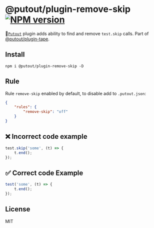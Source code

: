 # @putout/plugin-remove-skip [![NPM version][NPMIMGURL]][NPMURL]

[NPMIMGURL]: https://img.shields.io/npm/v/@putout/plugin-remove-skip.svg?style=flat&longCache=true
[NPMURL]: https://npmjs.org/package/@putout/plugin-remove-skip"npm"

🐊[`Putout`](https://github.com/coderaiser/putout) plugin adds ability to find and remove `test.skip` calls. Part of [@putout/plugin-tape](https://github.com/coderaiser/putout/tree/master/packages/plugin-tape).

## Install

```
npm i @putout/plugin-remove-skip -D
```

## Rule

Rule `remove-skip` enabled by default, to disable add to `.putout.json`:

```json
{
    "rules": {
        "remove-skip": "off"
    }
}
```

## ❌ Incorrect code example

```js
test.skip('some', (t) => {
    t.end();
});
```

## ✅ Correct code Example

```js
test('some', (t) => {
    t.end();
});
```

## License

MIT
